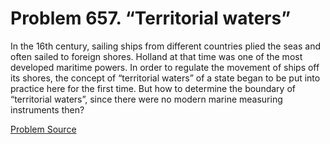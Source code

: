 # Problem 657. “Territorial waters”

In the 16th century, sailing ships from different countries plied the seas and often sailed to foreign shores. Holland at that time was one of the most developed maritime powers. In order to regulate the movement of ships off its shores, the concept of “territorial waters” of a state began to be put into practice here for the first time. But how to determine the boundary of “territorial waters”, since there were no modern marine measuring instruments then?

[Problem Source](https://www.trizland.ru/tasks/5296/)